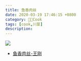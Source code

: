 ```yaml
---
title: 鱼香肉丝
date: 2020-03-19 17:46:15 +0800
category: 👨‍🍳Cook
tags: [cook,川菜]
description: 
---
```


![](https://chenxie-fun.oss-cn-shenzhen.aliyuncs.com/cook/pork_with_fish_flavor/pic1.jpeg)

* [鱼香肉丝-王刚](https://www.bilibili.com/video/av27831562)